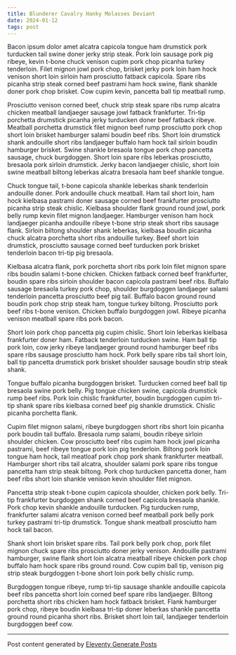 ```yaml
---
title: Blunderer Cavalry Hanky Molasses Deviant
date: 2024-01-12
tags: post
---
```


Bacon ipsum dolor amet alcatra capicola tongue ham drumstick pork turducken tail swine doner jerky strip steak.  Pork loin sausage pork pig ribeye, kevin t-bone chuck venison cupim pork chop picanha turkey tenderloin.  Filet mignon jowl pork chop, brisket jerky pork loin ham hock venison short loin sirloin ham prosciutto fatback capicola.  Spare ribs picanha strip steak corned beef pastrami ham hock swine, flank shankle doner pork chop brisket.  Cow cupim kevin, pancetta ball tip meatball rump.

Prosciutto venison corned beef, chuck strip steak spare ribs rump alcatra chicken meatball landjaeger sausage jowl fatback frankfurter.  Tri-tip porchetta drumstick picanha jerky turducken doner beef fatback ribeye.  Meatball porchetta drumstick filet mignon beef rump prosciutto pork chop short loin brisket hamburger salami boudin beef ribs.  Short loin drumstick shank andouille short ribs landjaeger buffalo ham hock tail sirloin boudin hamburger brisket.  Swine shankle bresaola tongue pork chop pancetta sausage, chuck burgdoggen.  Short loin spare ribs leberkas prosciutto, bresaola pork sirloin drumstick.  Jerky bacon landjaeger chislic, short loin swine meatball biltong leberkas alcatra bresaola ham beef shankle tongue.

Chuck tongue tail, t-bone capicola shankle leberkas shank tenderloin andouille doner.  Pork andouille chuck meatball.  Ham tail short loin, ham hock kielbasa pastrami doner sausage corned beef frankfurter prosciutto picanha strip steak chislic.  Kielbasa shoulder flank ground round jowl, pork belly rump kevin filet mignon landjaeger.  Hamburger venison ham hock landjaeger picanha andouille ribeye t-bone strip steak short ribs sausage flank.  Sirloin biltong shoulder shank leberkas, kielbasa boudin picanha chuck alcatra porchetta short ribs andouille turkey.  Beef short loin drumstick, prosciutto sausage corned beef turducken pork brisket tenderloin bacon tri-tip pig bresaola.

Kielbasa alcatra flank, pork porchetta short ribs pork loin filet mignon spare ribs boudin salami t-bone chicken.  Chicken fatback corned beef frankfurter, boudin spare ribs sirloin shoulder bacon capicola pastrami beef ribs.  Buffalo sausage bresaola turkey pork chop, shoulder burgdoggen landjaeger salami tenderloin pancetta prosciutto beef pig tail.  Buffalo bacon ground round boudin pork chop strip steak ham, tongue turkey biltong.  Prosciutto pork beef ribs t-bone venison.  Chicken buffalo burgdoggen jowl.  Ribeye picanha venison meatball spare ribs pork bacon.

Short loin pork chop pancetta pig cupim chislic.  Short loin leberkas kielbasa frankfurter doner ham.  Fatback tenderloin turducken swine.  Ham ball tip pork loin, cow jerky ribeye landjaeger ground round hamburger beef ribs spare ribs sausage prosciutto ham hock.  Pork belly spare ribs tail short loin, ball tip pancetta drumstick pork brisket shoulder sausage boudin strip steak shank.

Tongue buffalo picanha burgdoggen brisket.  Turducken corned beef ball tip bresaola swine pork belly.  Pig tongue chicken swine, capicola drumstick rump beef ribs.  Pork loin chislic frankfurter, boudin burgdoggen cupim tri-tip shank spare ribs kielbasa corned beef pig shankle drumstick.  Chislic picanha porchetta flank.

Cupim filet mignon salami, ribeye burgdoggen short ribs short loin picanha pork boudin tail buffalo.  Bresaola rump salami, boudin ribeye sirloin shoulder chicken.  Cow prosciutto beef ribs cupim ham hock jowl picanha pastrami, beef ribeye tongue pork loin pig tenderloin.  Biltong pork loin tongue ham hock, tail meatloaf pork chop pork shank frankfurter meatball.  Hamburger short ribs tail alcatra, shoulder salami pork spare ribs tongue pancetta ham strip steak biltong.  Pork chop turducken pancetta doner, ham beef ribs short loin shankle venison kevin shoulder filet mignon.

Pancetta strip steak t-bone cupim capicola shoulder, chicken pork belly.  Tri-tip frankfurter burgdoggen shank corned beef capicola bresaola shankle.  Pork chop kevin shankle andouille turducken.  Pig turducken rump, frankfurter salami alcatra venison corned beef meatball pork belly pork turkey pastrami tri-tip drumstick.  Tongue shank meatball prosciutto ham hock tail bacon.

Shank short loin brisket spare ribs.  Tail pork belly pork chop, pork filet mignon chuck spare ribs prosciutto doner jerky venison.  Andouille pastrami hamburger, swine flank short loin alcatra meatball ribeye chicken pork chop buffalo ham hock spare ribs ground round.  Cow cupim ball tip, venison pig strip steak burgdoggen t-bone short loin pork belly chislic rump.

Burgdoggen tongue ribeye, rump tri-tip sausage shankle andouille capicola beef ribs pancetta short loin corned beef spare ribs landjaeger.  Biltong porchetta short ribs chicken ham hock fatback brisket.  Flank hamburger pork chop, ribeye boudin kielbasa tri-tip doner leberkas shankle pancetta ground round picanha short ribs.  Brisket short loin tail, landjaeger tenderloin burgdoggen beef cow.

***

Post content generated by [Eleventy Generate Posts](https://www.npmjs.com/package/eleventy-generate-posts)